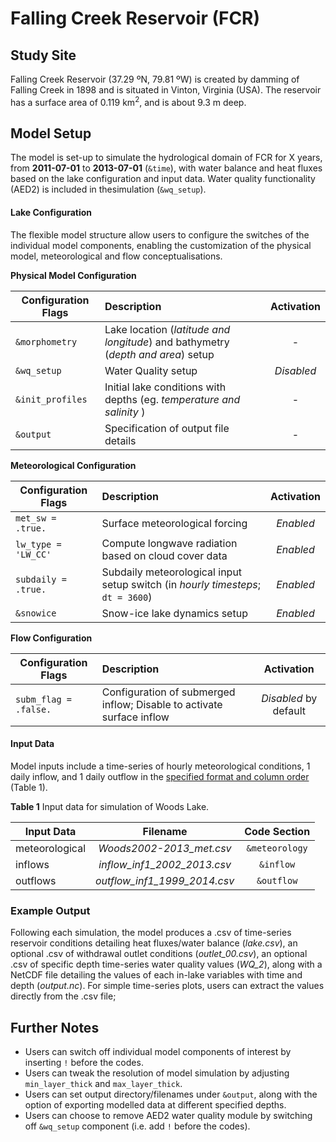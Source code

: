 # Falling Creek Reservoir (FCR)

## Study Site
Falling Creek Reservoir (37.29 ºN, 79.81 ºW) is created by damming of Falling Creek in 1898 and is situated in Vinton, Virginia (USA).
The reservoir has a surface area of 0.119 km<sup>2</sup>, and is about 9.3 m deep.

## Model Setup
The model is set-up to simulate the hydrological domain of FCR for X years, from **2011-07-01** to **2013-07-01** (`&time`), with water balance and heat fluxes  based on the lake configuration and input data. Water quality functionality (AED2) is included in thesimulation (`&wq_setup`).


#### Lake Configuration
The flexible model structure allow users to configure the switches of the individual model components, enabling the customization of the physical model, meteorological and flow conceptualisations.


**Physical Model Configuration**

| Configuration Flags | Description | Activation |
| ---------------- |:----------|:-----------:|
| `&morphometry` | Lake location (*latitude and longitude*) and bathymetry (*depth and area*) setup | - |
| `&wq_setup` | Water Quality setup | *Disabled* |
| `&init_profiles` | Initial lake conditions with depths (eg. *temperature and salinity* ) | - |
| `&output` | Specification of output file details | - |

**Meteorological Configuration**

| Configuration Flags | Description | Activation|
| ---------------- |:----------|:-----------:|
| `met_sw = .true.` | Surface meteorological forcing | *Enabled* |
| `lw_type = 'LW_CC'` | Compute longwave radiation based on cloud cover data | *Enabled* |
| `subdaily = .true.` | Subdaily meteorological input setup switch (in *hourly timesteps*; `dt = 3600`) | *Enabled* |
| `&snowice` | Snow-ice lake dynamics setup | *Enabled* |

**Flow Configuration**

| Configuration Flags | Description | Activation |
| ---------------- |:----------|:-----------:|
| `subm_flag = .false.` | Configuration of submerged inflow; Disable to activate surface inflow | *Disabled* by default|

#### Input Data
Model inputs include a time-series of hourly meteorological conditions, 1 daily inflow, and 1 daily outflow in the [specified format and column order](http://aed.see.uwa.edu.au/research/models/GLM/downloads/AED_GLM_v2_0b0_20141025.pdf) (Table 1).

**Table 1**  Input data for simulation of Woods Lake.

| Input Data     | Filename   | Code Section |
| ---------------- |:----------:|:-----------:|
| meteorological | *Woods2002-2013_met.csv*| `&meteorology`|
| inflows | *inflow_inf1_2002_2013.csv* |`&inflow`|
| outflows | *outflow_inf1_1999_2014.csv*|`&outflow`|

### Example Output
Following each simulation, the model produces a .csv of time-series reservoir conditions detailing heat fluxes/water balance (*lake.csv*), an optional .csv of withdrawal outlet conditions (*outlet_00.csv*), an optional .csv of specific depth time-series water quality values (*WQ_2*), along with a NetCDF file detailing the values of each in-lake variables with time and depth (*output.nc*). For simple time-series plots, users can extract the values directly from the .csv file; 

## Further Notes
- Users can switch off individual model components of interest by inserting `!` before the codes.
- Users can tweak the resolution of model simulation by adjusting `min_layer_thick` and `max_layer_thick`.
- Users can set output directory/filenames under `&output`, along with the option of exporting modelled data at different specified depths.
- Users can choose to remove AED2 water quality module by switching off `&wq_setup` component (i.e. add `!` before the codes).
